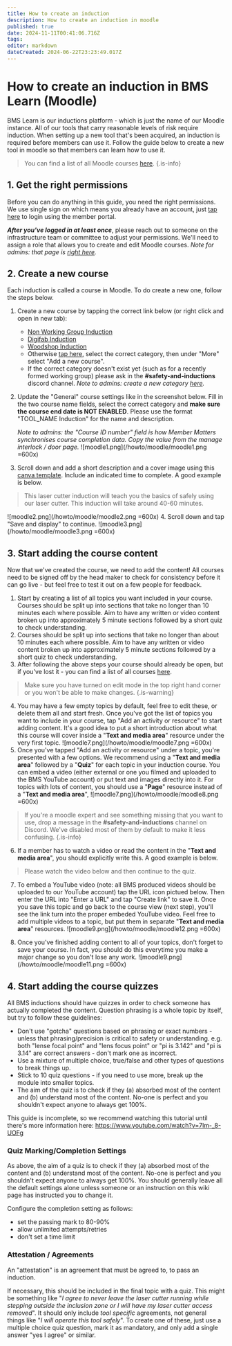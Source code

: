 ```yaml
---
title: How to create an induction
description: How to create an induction in moodle
published: true
date: 2024-11-11T00:41:06.716Z
tags: 
editor: markdown
dateCreated: 2024-06-22T23:23:49.017Z
---
```


# How to create an induction in BMS Learn (Moodle)
BMS Learn is our inductions platform - which is just the name of our Moodle instance. All of our tools that carry reasonable levels of risk require induction. When setting up a new tool that's been acquired, an induction is required before members can use it. Follow the guide below to create a new tool in moodle so that members can learn how to use it.

> You can find a list of all Moodle courses [here](https://learn.brisbanemaker.space/course/).
{.is-info}


## 1. Get the right permissions
Before you can do anything in this guide, you need the right permissions. We use single sign on which means you already have an account, just [tap here](https://learn.brisbanemaker.space) to login using the member portal.

***After you've logged in at least once***, please reach out to someone on the infrastructure team or committee to adjust your permissions. We'll need to assign a role that allows you to create and edit Moodle courses. *Note for admins: that page is [right here](https://learn.brisbanemaker.space/admin/roles/assign.php?contextid=1&roleid=2).*

## 2. Create a new course
Each induction is called a course in Moodle. To do create a new one, follow the steps below.

1. Create a new course by tapping the correct link below (or right click and open in new tab):
	- [Non Working Group Induction](https://learn.brisbanemaker.space/course/edit.php)
  	- [Digifab Induction](https://learn.brisbanemaker.space/course/edit.php?category=2)
  	- [Woodshop Induction](https://learn.brisbanemaker.space/course/edit.php?category=3)
    - Otherwise [tap here](https://learn.brisbanemaker.space/course/index.php), select the correct category, then under "More" select "Add a new course".
    - If the correct category doesn't exist yet (such as for a recently formed working group) please ask in the **#safety-and-inductions** discord channel. *Note to admins: create a new category [here](https://learn.brisbanemaker.space/course/editcategory.php?parent=0).*
2. Update the "General" course settings like in the screenshot below. Fill in the two course name fields, select the correct category and **make sure the course end date is NOT ENABLED**. Please use the format "TOOL_NAME Induction" for the name and description.

	*Note to admins: the "Course ID number" field is how Member Matters synchronises course completion data. Copy the value from the manage interlock / door page.*
![moodle1.png](/howto/moodle/moodle1.png =600x)

3. Scroll down and add a short description and a cover image using this [canva template](https://www.canva.com/brand/brand-templates/DAGWHw5Hhgw). Include an indicated time to complete. A good example is below.

> This laser cutter induction will teach you the basics of safely using our laser cutter. This induction will take around 40-60 minutes.

![moodle2.png](/howto/moodle/moodle2.png =600x)
4. Scroll down and tap "Save and display" to continue.
![moodle3.png](/howto/moodle/moodle3.png =600x)

## 3. Start adding the course content
Now that we've created the course, we need to add the content! All courses need to be signed off by the head maker to check for consistency before it can go live - but feel free to test it out on a few people for feedback.

1. Start by creating a list of all topics you want included in your course. Courses should be split up into sections that take no longer than 10 minutes each where possible. Aim to have any written or video content broken up into approximately 5 minute sections followed by a short quiz to check understanding.
2. Courses should be split up into sections that take no longer than about 10 minutes each where possible. Aim to have any written or video content broken up into approximately 5 minute sections followed by a short quiz to check understanding.
3. After following the above steps your course should already be open, but if you've lost it - you can find a list of all courses [here](https://learn.brisbanemaker.space/course/management.php).
> Make sure you have turned on edit mode in the top right hand corner or you won't be able to make changes.
{.is-warning}

4. You may have a few empty topics by default, feel free to edit these, or delete them all and start fresh. Once you've got the list of topics you want to include in your course, tap "Add an activity or resource" to start adding content. It's a good idea to put a short introduction about what this course will cover inside a "**Text and media area**" resource under the very first topic.
![moodle7.png](/howto/moodle/moodle7.png =600x)
5. Once you've tapped "Add an activity or resource" under a topic, you're presented with a few options. We recommend using a "**Text and media area**" followed by a "**Quiz**" for each topic in your induction course. You can embed a video (either external or one you filmed and uploaded to the BMS YouTube account) or put text and images directly into it. For topics with lots of content, you should use a "**Page**" resource instead of a "**Text and media area**",
![moodle7.png](/howto/moodle/moodle8.png =600x)
> If you're a moodle expert and see something missing that you want to use, drop a message in the **#safety-and-inductions** channel on Discord. We've disabled most of them by default to make it less confusing.
{.is-info}
6. If a member has to watch a video or read the content in the "**Text and media area**", you should explicitly write this. A good example is below.
> Please watch the video below and then continue to the quiz.

7. To embed a YouTube video (note: all BMS produced videos should be uploaded to our YouTube account) tap the URL icon pictued below. Then enter the URL into "Enter a URL" and tap "Create link" to save it. Once you save this topic and go back to the course view (next step), you'll see the link turn into the proper embeded YouTube video. Feel free to add multiple videos to a topic, but put them in separate "**Text and media area**" resources.
![moodle9.png](/howto/moodle/moodle12.png =600x)

8. Once you've finished adding content to all of your topics, don't forget to save your course. In fact, you should do this everytime you make a major change so you don't lose any work.
![moodle9.png](/howto/moodle/moodle11.png =600x)

## 4. Start adding the course quizzes
All BMS inductions should have quizzes in order to check someone has actually completed the content. Question phrasing is a whole topic by itself, but try to follow these guidelines:
- Don't use "gotcha" questions based on phrasing or exact numbers - unless that phrasing/precision is critical to safety or understanding. e.g. both "lense focal point" and "lens focus point" or "pi is 3.142" and "pi is 3.14" are correct answers - don't mark one as incorrect.
- Use a mixture of multiple choice, true/false and other types of questions to break things up.
- Stick to 10 quiz questions - if you need to use more, break up the module into smaller topics.
- The aim of the quiz is to check if they (a) absorbed most of the content and (b) understand most of the content. No-one is perfect and you shouldn't expect anyone to always get 100%.

This guide is incomplete, so we recommend watching this tutorial until there's more information here: https://www.youtube.com/watch?v=7lm-_8-UOFg

### Quiz Marking/Completion Settings
As above, the aim of a quiz is to check if they (a) absorbed most of the content and (b) understand most of the content. No-one is perfect and you shouldn't expect anyone to always get 100%. You should generally leave all the default settings alone unless someone or an instruction on this wiki page has instructed you to change it.

Configure the completion setting as follows:
- set the passing mark to 80-90%
- allow unlimited attempts/retries
- don't set a time limit

### Attestation / Agreements
An "attestation" is an agreement that must be agreed to, to pass an induction.

If necessary, this should be included in the final topic with a quiz. This might be something like "*I agree to never leave the laser cutter running while stepping outside the inclusion zone or I will have my laser cutter access removed*". It should only include *tool specific* agreements, not general things like "*I will operate this tool safely*". To create one of these, just use a multiple choice quiz question, mark it as mandatory, and only add a single answer "yes I agree" or similar.